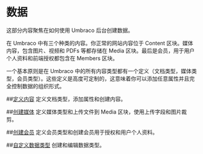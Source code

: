 # 数据 #
这部分内容聚焦在如何使用 Umbraco 后台创建数据。

在 Umbraco 中有三个种类的内容。你正常的网站内容位于 Content 区块。媒体内容，包含图片、视频和 PDFs 等都存储在 Media 区块。最后是会员，用于用户个人资料和前端授权都包含在 Members 区块。

一个基本原则是在 Umbraco 中的所有内容类型都有一个定义（文档类型，媒体类型，会员类型）。这些定义是高度可定制的，这意味着你可以添加任意属性并且完全控制数据的组织形式。

##[定义内容](Defining-content/)
定义文档类型，添加属性和创建内容。

##[创建媒体](Creating-Media/)
定义媒体类型和上传文件到 Media 区块，使用上传字段和图片裁剪。

##[创建会员](Members/)
定义会员类型和创建会员用于授权和用户个人资料。

##[自定义数据类型](Data-Types/)
创建和编辑数据类型。